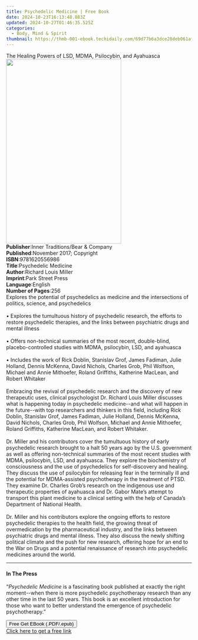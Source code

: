 ```yaml
---
title: Psychedelic Medicine | Free Book
date: 2024-10-23T16:13:48.883Z
updated: 2024-10-27T01:46:35.525Z
categories:
  - Body, Mind & Spirit
thumbnail: https://thmb-001-ebook.techidaily.com/69d77b6a3dce28deb061af0a285357349cf4ec66eb54544c2c75b48d62ddff94.jpg
---
```

<main id="book-container">
  <div class="flex flex-col">
    <div class="book-brief flex-1 py-6 px-4 sm:p-6 md:py-10 md:px-8">
      <!-- brief-->
      <div class="book-brief-main">
        The Healing Powers of LSD, MDMA, Psilocybin, and Ayahuasca
      </div>
    </div>
    <div
      class="book-meta-info flex-1 grid gap-4 col-start-1 col-end-3 row-start-1 sm:mb-6 sm:grid-cols-4 lg:gap-6 lg:col-start-2 lg:row-end-6 lg:row-span-6 lg:mb-0"
    >
      <div
        class="book-meta-info-left place-content-center mt-4 p-4 text-sm leading-6 col-start-2 col-span-2 dark:text-slate-400"
      >
        <img
          class="w-full h-500 object-cover rounded-lg sm:h-255 sm:col-span-2 lg:col-span-full"
          src="https://img-001-ebook.techidaily.com/a596646531241eba770f3dffe03cdc67b9edc406c9bb909ad23b41e81fc9e7d2.jpg"
          alt=""
          width="312"
          height="500"
        />
      </div>
      <div
        class="book-meta-info-right mt-2 col-start-1 row-start-2 col-span-3 self-center"
      >
        <!-- meta data  -->
        <div class="flex flex-col px-4 md:px-8">
          <div class="flex-1">
            <strong>Publisher</strong>:<span class="px-2"
              >Inner Traditions/Bear &amp; Company</span
            >
          </div>
          <div class="flex-1">
            <strong>Published</strong>:<span class="px-2"
              >November 2017; Copyright</span
            >
          </div>
          <div class="flex-1">
            <strong>ISBN</strong>:<span class="px-2">9781620556986</span>
          </div>
          <div class="flex-1">
            <strong>Title</strong>:<span class="px-2"
              >Psychedelic Medicine</span
            >
          </div>
          <div class="flex-1">
            <strong>Author</strong>:<span class="px-2"
              >Richard Louis Miller</span
            >
          </div>
          <div class="flex-1">
            <strong>Imprint</strong>:<span class="px-2">Park Street Press</span>
          </div>
          <div class="flex-1">
            <strong>Language</strong>:<span class="px-2">English</span>
          </div>
          <div class="flex-1">
            <strong>Number of Pages</strong>:<span class="px-2">256</span>
          </div>
        </div>
      </div>
    </div>
    <div class="book-description flex-1 py-6 px-4 sm:p-6 md:py-10 md:px-8">
      <div class="book-description-main">
        <div accordion-content="" id="description">
          Explores the potential of psychedelics as medicine and the
          intersections of politics, science, and psychedelics <br /><br />•
          Explores the tumultuous history of psychedelic research, the efforts
          to restore psychedelic therapies, and the links between psychiatric
          drugs and mental illness <br /><br />• Offers non-technical summaries
          of the most recent, double-blind, placebo-controlled studies with
          MDMA, psilocybin, LSD, and ayahuasca <br /><br />• Includes the work
          of Rick Doblin, Stanislav Grof, James Fadiman, Julie Holland, Dennis
          McKenna, David Nichols, Charles Grob, Phil Wolfson, Michael and Annie
          Mithoefer, Roland Griffiths, Katherine MacLean, and Robert Whitaker
          <br /><br />Embracing the revival of psychedelic research and the
          discovery of new therapeutic uses, clinical psychologist Dr. Richard
          Louis Miller discusses what is happening today in psychedelic
          medicine--and what will happen in the future--with top researchers and
          thinkers in this field, including Rick Doblin, Stanislav Grof, James
          Fadiman, Julie Holland, Dennis McKenna, David Nichols, Charles Grob,
          Phil Wolfson, Michael and Annie Mithoefer, Roland Griffiths, Katherine
          MacLean, and Robert Whitaker. <br /><br />Dr. Miller and his
          contributors cover the tumultuous history of early psychedelic
          research brought to a halt 50 years ago by the U.S. government as well
          as offering non-technical summaries of the most recent studies with
          MDMA, psilocybin, LSD, and ayahuasca. They explore the biochemistry of
          consciousness and the use of psychedelics for self-discovery and
          healing. They discuss the use of psilocybin for releasing fear in the
          terminally ill and the potential for MDMA-assisted psychotherapy in
          the treatment of PTSD. They examine Dr. Charles Grob’s research on the
          indigenous use and therapeutic properties of ayahuasca and Dr. Gabor
          Mate’s attempt to transport this plant medicine to a clinical setting
          with the help of Canada’s Department of National Health.
          <br /><br />Dr. Miller and his contributors explore the ongoing
          efforts to restore psychedelic therapies to the health field, the
          growing threat of overmedication by the pharmaceutical industry, and
          the links between psychiatric drugs and mental illness. They also
          discuss the newly shifting political climate and the push for new
          research, offering hope for an end to the War on Drugs and a potential
          renaissance of research into psychedelic medicines around the world.
        </div>
        <div class="accordion-fader"></div>
      </div>
    </div>
    <div class="book-excerpts flex-1 py-6 px-4 sm:p-6 md:py-10 md:px-8">
      <!-- excerpts-->
      <div class="book-excerpts-main">
        <hr />
        <h4 class="placeholder placeholder-heading">
          <span>In The Press</span>
        </h4>
        <p>
          “<i>Psychedelic Medicine</i> is a fascinating book published at
          exactly the right moment--when there is more psychedelic psychotherapy
          research than any other time in the last 50 years. This book is an
          excellent introduction for those who want to better understand the
          emergence of psychedelic psychotherapy.”
        </p>
      </div>
    </div>
    <div
      class="book-about-author flex-1 py-6 px-4 sm:p-6 md:py-10 md:px-8"
    ></div>
    <div class="book-free-get flex-1 py-6 px-4 sm:p-6 md:py-10 md:px-8">
      <button
        id="btn-free-get"
        class="bg-blue-500 hover:bg-blue-700 text-white font-bold py-2 px-4 rounded"
      >
        Free Get EBook (.PDF/.epub)
      </button>
      <div id="countdown-display" class="px-2 text-lg mt-2"></div>
      <a
        id="free-link"
        class="hidden bg-blue-500 hover:bg-blue-700 text-white font-bold py-2 px-4 rounded"
        href="https://www.ebooks.com/en-us/book/95783066/psychedelic-medicine/richard-louis-miller/"
        target="_blank"
        >Click here to get a free link</a
      >
    </div>
    <script>
      let countdownTime = 0;
      let countdownInterval = null;
      document
        .getElementById('btn-free-get')
        .addEventListener('click', startCountdown);
      function startCountdown() {
        countdownTime = new Date().getTime() + 60000 * 3;
        countdownInterval = setInterval(updateCountdown, 1000);
        document.getElementById('btn-free-get').disabled = true;
        document
          .getElementById('btn-free-get')
          .classList.add('bg-gray-500', 'cursor-not-allowed');
      }
      function updateCountdown() {
        let currentTime = new Date().getTime();
        let timeLeft = countdownTime - currentTime;
        let secondsLeft = Math.floor(timeLeft / 1000);
        document.getElementById('countdown-display').innerHTML =
          `Remaining time: ${secondsLeft} seconds.`;
        if (secondsLeft <= 0) {
          clearInterval(countdownInterval);
          document.getElementById('btn-free-get').classList.add('hidden');
          document.getElementById('free-link').classList.remove('hidden');
          document.getElementById('countdown-display').innerHTML = '';
        }
      }
    </script>
  </div>
</main>

<ins class="adsbygoogle"
      style="display:block"
      data-ad-client="ca-pub-7571918770474297"
      data-ad-slot="8358498916"
      data-ad-format="auto"
      data-full-width-responsive="true"></ins>
    